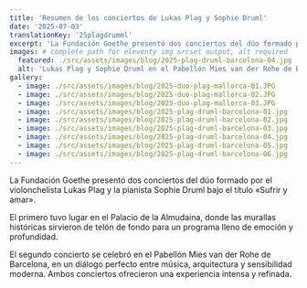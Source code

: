 ```yaml
---
title: 'Resumen de los conciertos de Lukas Plag y Sophie Druml'
date: '2025-07-03'
translationKey: '25plagdrumml'
excerpt: 'La Fundación Goethe presentó dos conciertos del dúo formado por el violonchelista Lukas Plag y la pianista Sophie Druml bajo el título "Sufrir y amar".'
images: # complete path for eleventy img srcset output, alt required
  featured: ./src/assets/images/blog/2025-plag-druml-barcelona-04.jpg
  alt: 'Lukas Plag y Sophie Druml en el Pabellón Mies van der Rohe de Barcelona'
gallery:
  - image: ./src/assets/images/blog/2025-duo-plag-mallorca-01.JPG
  - image: ./src/assets/images/blog/2025-duo-plag-mallorca-02.JPG
  - image: ./src/assets/images/blog/2025-duo-plag-mallorca-03.JPG
  - image: ./src/assets/images/blog/2025-plag-druml-barcelona-01.jpg
  - image: ./src/assets/images/blog/2025-plag-druml-barcelona-02.jpg
  - image: ./src/assets/images/blog/2025-plag-druml-barcelona-03.jpg
  - image: ./src/assets/images/blog/2025-plag-druml-barcelona-04.jpg
  - image: ./src/assets/images/blog/2025-plag-druml-barcelona-05.jpg
  - image: ./src/assets/images/blog/2025-plag-druml-barcelona-06.jpg
---
```


La Fundación Goethe presentó dos conciertos del dúo formado por el violonchelista Lukas Plag y la pianista Sophie Druml bajo el título «Sufrir y amar».

El primero tuvo lugar en el Palacio de la Almudaina, donde las murallas históricas sirvieron de telón de fondo para un programa lleno de emoción y profundidad.

El segundo concierto se celebró en el Pabellón Mies van der Rohe de Barcelona, en un diálogo perfecto entre música, arquitectura y sensibilidad moderna. Ambos conciertos ofrecieron una experiencia intensa y refinada.
